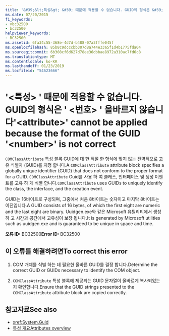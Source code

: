 ```yaml
---
title: '&#39;&lt;특성&gt; &#39; 때문에 적용할 수 없습니다. GUID의 형식은 &#39; &lt;번호&gt; &#39; 올바르지 않습니다'
ms.date: 07/20/2015
f1_keywords:
- vbc32500
- bc32500
helpviewer_keywords:
- BC32500
ms.assetid: 6fa34c55-368e-4d7d-b488-07a3fffe045f
ms.openlocfilehash: 85b8c9dcccbb307d8a744e33a5f1d4b1775fda04
ms.sourcegitcommit: 6b308cf6d627d78ee36dbbae8972a310ac7fd6c8
ms.translationtype: MT
ms.contentlocale: ko-KR
ms.lasthandoff: 01/23/2019
ms.locfileid: "54623666"
---
```

# <a name="39ltattributegt39-cannot-be-applied-because-the-format-of-the-guid-39ltnumbergt39-is-not-correct"></a><span data-ttu-id="0d99b-102">&#39;&lt;특성&gt; &#39; 때문에 적용할 수 없습니다. GUID의 형식은 &#39; &lt;번호&gt; &#39; 올바르지 않습니다</span><span class="sxs-lookup"><span data-stu-id="0d99b-102">&#39;&lt;attribute&gt;&#39; cannot be applied because the format of the GUID &#39;&lt;number&gt;&#39; is not correct</span></span>
<span data-ttu-id="0d99b-103">`COMClassAttribute` 특성 블록 GUID에 대 한 적절 한 형식에 맞지 않는 전역적으로 고유 식별자 (GUID)를 지정 합니다.</span><span class="sxs-lookup"><span data-stu-id="0d99b-103">A `COMClassAttribute` attribute block specifies a globally unique identifier (GUID) that does not conform to the proper format for a GUID.</span></span> <span data-ttu-id="0d99b-104">`COMClassAttribute` Guid를 사용 하 여 클래스, 인터페이스 및 생성 이벤트를 고유 하 게 식별 합니다.</span><span class="sxs-lookup"><span data-stu-id="0d99b-104">`COMClassAttribute` uses GUIDs to uniquely identify the class, the interface, and the creation event.</span></span>  
  
 <span data-ttu-id="0d99b-105">GUID는 16바이트로 구성되며, 그중에서 처음 8바이트는 숫자이고 마지막 8바이트는 이진입니다.</span><span class="sxs-lookup"><span data-stu-id="0d99b-105">A GUID consists of 16 bytes, of which the first eight are numeric and the last eight are binary.</span></span> <span data-ttu-id="0d99b-106">Uuidgen.exe와 같은 Microsoft 유틸리티에서 생성 하 고 시간과 공간에서 고유성이 보장 됩니다.</span><span class="sxs-lookup"><span data-stu-id="0d99b-106">It is generated by Microsoft utilities such as uuidgen.exe and is guaranteed to be unique in space and time.</span></span>  
  
 <span data-ttu-id="0d99b-107">**오류 ID:** BC32500</span><span class="sxs-lookup"><span data-stu-id="0d99b-107">**Error ID:** BC32500</span></span>  
  
## <a name="to-correct-this-error"></a><span data-ttu-id="0d99b-108">이 오류를 해결하려면</span><span class="sxs-lookup"><span data-stu-id="0d99b-108">To correct this error</span></span>  
  
1.  <span data-ttu-id="0d99b-109">COM 개체를 식별 하는 데 필요한 올바른 GUID를 결정 합니다.</span><span class="sxs-lookup"><span data-stu-id="0d99b-109">Determine the correct GUID or GUIDs necessary to identify the COM object.</span></span>  
  
2.  <span data-ttu-id="0d99b-110">`COMClassAttribute` 특성 블록에 제공되는 GUID 문자열이 올바르게 복사되었는지 확인합니다.</span><span class="sxs-lookup"><span data-stu-id="0d99b-110">Ensure that the GUID strings presented to the `COMClassAttribute` attribute block are copied correctly.</span></span>  
  
## <a name="see-also"></a><span data-ttu-id="0d99b-111">참고자료</span><span class="sxs-lookup"><span data-stu-id="0d99b-111">See also</span></span>
- <xref:System.Guid>
- [<span data-ttu-id="0d99b-112">특성 개요</span><span class="sxs-lookup"><span data-stu-id="0d99b-112">Attributes overview</span></span>](../../../visual-basic/programming-guide/concepts/attributes/index.md)

